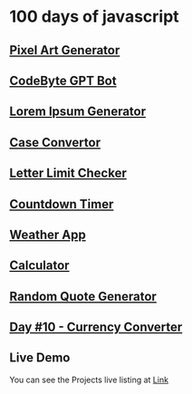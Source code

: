 # 100 days of javascript
##  [Pixel Art Generator](https://moiz-codebyte.github.io/100-days-of-javascript/Day%20%2301%20-%20Pixel%20Art%20Generator/)
##  [CodeByte GPT Bot](https://moiz-codebyte.github.io/100-days-of-javascript/Day%20%2302%20-%20CodeByte%20GPT%20Bot/)
##  [Lorem Ipsum Generator](https://moiz-codebyte.github.io/100-days-of-javascript/Day%20%2303%20-%20Lorem%20Ipsum%20Generator/)
##  [Case Convertor](https://moiz-codebyte.github.io/100-days-of-javascript/Day%20%2304%20-%20Case%20Convertor/)
##  [Letter Limit Checker](https://moiz-codebyte.github.io/100-days-of-javascript/Day%20%2305%20-%20Letter%20Limit%20Checker/)
##  [Countdown Timer](https://moiz-codebyte.github.io/100-days-of-javascript/Day%20%2306%20-%20Countdown%20Timer/)

##  [Weather App](https://moiz-codebyte.github.io/100-days-of-javascript/Day%20%2307%20-%20Weather%20App/)

##  [Calculator](https://moiz-codebyte.github.io/100-days-of-javascript/Day%20%2308%20-%20Calculator/)

##  [Random Quote Generator](https://moiz-codebyte.github.io/100-days-of-javascript/Day%20%2309%20-%20Random%20Quote%20Generator/)

##  [Day #10 - Currency Converter](https://moiz-codebyte.github.io/100-days-of-javascript/Day%20%2310%20-%20Currency%20Converter/)

## Live Demo
You can see the Projects live listing at [Link](https://moiz-codebyte.github.io/100-days-of-javascript/)
